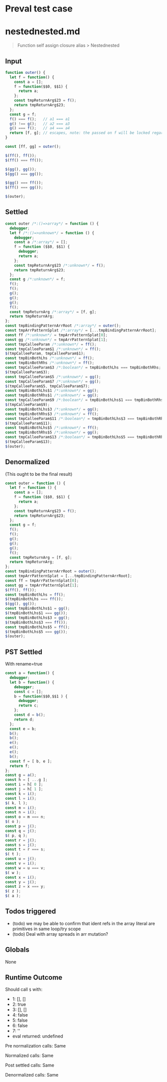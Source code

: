 # Preval test case

# nestednested.md

> Function self assign closure alias > Nestednested

## Input

`````js filename=intro
function outer() {
  let f = function() {
    const a = [];
    f = function($$0, $$1) {
      return a;
    };
    const tmpReturnArg$23 = f();
    return tmpReturnArg$23;
  };
  const g = f;
  f() === f();   // a1 === a1
  g() !== g();   // a2 === a3
  g() === f();   // a4 === a4
  return [f, g]; // escapes, note: the passed on f will be locked regardless of future calls of g
}

const [ff, gg] = outer();

$(ff(), ff());
$(ff() === ff());

$(gg(), gg());
$(gg() === gg());

$(gg() === ff());
$(ff() === gg());

$(outer);
`````


## Settled


`````js filename=intro
const outer /*:()=>array*/ = function () {
  debugger;
  let f /*:()=>unknown*/ = function () {
    debugger;
    const a /*:array*/ = [];
    f = function ($$0, $$1) {
      debugger;
      return a;
    };
    const tmpReturnArg$23 /*:unknown*/ = f();
    return tmpReturnArg$23;
  };
  const g /*:unknown*/ = f;
  f();
  f();
  g();
  g();
  g();
  f();
  const tmpReturnArg /*:array*/ = [f, g];
  return tmpReturnArg;
};
const tmpBindingPatternArrRoot /*:array*/ = outer();
const tmpArrPatternSplat /*:array*/ = [...tmpBindingPatternArrRoot];
const ff /*:unknown*/ = tmpArrPatternSplat[0];
const gg /*:unknown*/ = tmpArrPatternSplat[1];
const tmpCalleeParam /*:unknown*/ = ff();
const tmpCalleeParam$1 /*:unknown*/ = ff();
$(tmpCalleeParam, tmpCalleeParam$1);
const tmpBinBothLhs /*:unknown*/ = ff();
const tmpBinBothRhs /*:unknown*/ = ff();
const tmpCalleeParam$3 /*:boolean*/ = tmpBinBothLhs === tmpBinBothRhs;
$(tmpCalleeParam$3);
const tmpCalleeParam$5 /*:unknown*/ = gg();
const tmpCalleeParam$7 /*:unknown*/ = gg();
$(tmpCalleeParam$5, tmpCalleeParam$7);
const tmpBinBothLhs$1 /*:unknown*/ = gg();
const tmpBinBothRhs$1 /*:unknown*/ = gg();
const tmpCalleeParam$9 /*:boolean*/ = tmpBinBothLhs$1 === tmpBinBothRhs$1;
$(tmpCalleeParam$9);
const tmpBinBothLhs$3 /*:unknown*/ = gg();
const tmpBinBothRhs$3 /*:unknown*/ = ff();
const tmpCalleeParam$11 /*:boolean*/ = tmpBinBothLhs$3 === tmpBinBothRhs$3;
$(tmpCalleeParam$11);
const tmpBinBothLhs$5 /*:unknown*/ = ff();
const tmpBinBothRhs$5 /*:unknown*/ = gg();
const tmpCalleeParam$13 /*:boolean*/ = tmpBinBothLhs$5 === tmpBinBothRhs$5;
$(tmpCalleeParam$13);
$(outer);
`````


## Denormalized
(This ought to be the final result)

`````js filename=intro
const outer = function () {
  let f = function () {
    const a = [];
    f = function ($$0, $$1) {
      return a;
    };
    const tmpReturnArg$23 = f();
    return tmpReturnArg$23;
  };
  const g = f;
  f();
  f();
  g();
  g();
  g();
  f();
  const tmpReturnArg = [f, g];
  return tmpReturnArg;
};
const tmpBindingPatternArrRoot = outer();
const tmpArrPatternSplat = [...tmpBindingPatternArrRoot];
const ff = tmpArrPatternSplat[0];
const gg = tmpArrPatternSplat[1];
$(ff(), ff());
const tmpBinBothLhs = ff();
$(tmpBinBothLhs === ff());
$(gg(), gg());
const tmpBinBothLhs$1 = gg();
$(tmpBinBothLhs$1 === gg());
const tmpBinBothLhs$3 = gg();
$(tmpBinBothLhs$3 === ff());
const tmpBinBothLhs$5 = ff();
$(tmpBinBothLhs$5 === gg());
$(outer);
`````


## PST Settled
With rename=true

`````js filename=intro
const a = function() {
  debugger;
  let b = function() {
    debugger;
    const c = [];
    b = function($$0,$$1 ) {
      debugger;
      return c;
    };
    const d = b();
    return d;
  };
  const e = b;
  b();
  b();
  e();
  e();
  e();
  b();
  const f = [ b, e ];
  return f;
};
const g = a();
const h = [ ...g ];
const i = h[ 0 ];
const j = h[ 1 ];
const k = i();
const l = i();
$( k, l );
const m = i();
const n = i();
const o = m === n;
$( o );
const p = j();
const q = j();
$( p, q );
const r = j();
const s = j();
const t = r === s;
$( t );
const u = j();
const v = i();
const w = u === v;
$( w );
const x = i();
const y = j();
const z = x === y;
$( z );
$( a );
`````


## Todos triggered


- (todo) we may be able to confirm that ident refs in the array literal are primitives in same loop/try scope
- (todo) Deal with array spreads in arr mutation?


## Globals


None


## Runtime Outcome


Should call `$` with:
 - 1: [], []
 - 2: true
 - 3: [], []
 - 4: false
 - 5: false
 - 6: false
 - 7: '<function>'
 - eval returned: undefined

Pre normalization calls: Same

Normalized calls: Same

Post settled calls: Same

Denormalized calls: Same
